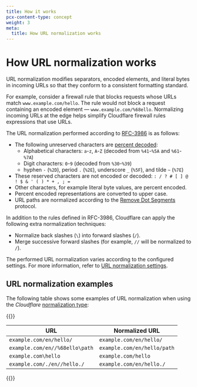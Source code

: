 ```yaml
---
title: How it works
pcx-content-type: concept
weight: 3
meta:
  title: How URL normalization works
---
```


# How URL normalization works

URL normalization modifies separators, encoded elements, and literal bytes in incoming URLs so that they conform to a consistent formatting standard.

For example, consider a firewall rule that blocks requests whose URLs match `www.example.com/hello`. The rule would not block a request containing an encoded element — `www.example.com/%68ello`. Normalizing incoming URLs at the edge helps simplify Cloudflare firewall rules expressions that use URLs.

The URL normalization performed according to [RFC-3986](https://www.ietf.org/rfc/rfc3986.txt) is as follows:

* The following unreserved characters are [percent decoded](https://tools.ietf.org/html/rfc3986#section-2.1):
    * Alphabetical characters: `a`-`z`, `A`-`Z` (decoded from `%41`-`%5A` and `%61`-`%7A`)
    * Digit characters: `0`-`9` (decoded from `%30`-`%39`)
    * hyphen `-` (`%2D`), period `.` (`%2E`), underscore `_` (`%5F`), and tilde `~` (`%7E`)
* These reserved characters are not encoded or decoded: `: / ? # [ ] @ ! $ & ' ( ) * + , ; =`
* Other characters, for example literal byte values, are percent encoded.
* Percent encoded representations are converted to upper case.
* URL paths are normalized according to the [Remove Dot Segments](https://tools.ietf.org/html/rfc3986#section-5.2.4) protocol.

In addition to the rules defined in RFC-3986, Cloudflare can apply the following extra normalization techniques:

* Normalize back slashes (`\`) into forward slashes (`/`).
* Merge successive forward slashes (for example, `//` will be normalized to `/`).

The performed URL normalization varies according to the configured settings. For more information, refer to [URL normalization settings](/rules/normalization/settings/).

## URL normalization examples

The following table shows some examples of URL normalization when using the _Cloudflare_ [normalization type](/rules/normalization/settings/):

{{<table-wrap>}}

URL                            | Normalized URL
-------------------------------|------------------------------
`example.com/en/hello/`        | `example.com/en/hello/`
`example.com/en//%68ello\path` | `example.com/en/hello/path`
`example.com\hello`            | `example.com/hello`
`example.com/./en//hello./`    | `example.com/en/hello./`

{{</table-wrap>}}